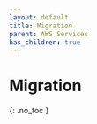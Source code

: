 ```yaml
---
layout: default
title: Migration
parent: AWS Services
has_children: true
---
```


# Migration
{: .no_toc }
